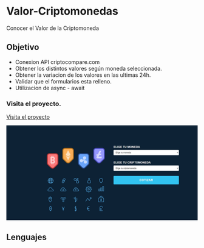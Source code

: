 # Valor-Criptomonedas
Conocer el Valor de la Criptomoneda 

## Objetivo
+ Conexion API criptocompare.com
+ Obtener los distintos valores según moneda seleccionada.
+ Obtener la variacion de los valores en las ultimas 24h.
+ Validar que el formularios esta relleno.
+ Utilizacion de async - await

### Visita el proyecto.

[Visita el proyecto](https://appyoutube2.herokuapp.com/)


![](img/portada-criptomoneda.jpg)

## Lenguajes
